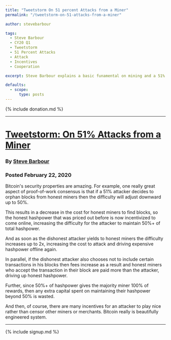 ```yaml
---
title: "Tweetstorm On 51 percent Attacks from a Miner"
permalink: "/tweetstorm-on-51-attacks-from-a-miner"

author: stevebarbour

tags:
  - Steve Barbour
  - CY20 Q1
  - Tweetstorm
  - 51 Percent Attacks
  - Attack
  - Incentives
  - Cooperation

excerpt: Steve Barbour explains a basic funamental on mining and a 51% attack. Posted February 22, 2020.

defaults:
  - scope:
      type: posts
---
```


{% include donation.md %}

***

# [Tweetstorm: On 51% Attacks from a Miner](https://twitter.com/SGBarbour/status/1231344795991175168)
### By [Steve Barbour](https://twitter.com/SGBarbour)
### Posted February 22, 2020

Bitcoin's security properties are amazing. For example, one really great aspect of proof-of-work consensus is that if a 51% attacker decides to orphan blocks from honest miners then the difficulty will adjust downward up to 50%.

This results in a decrease in the cost for honest miners to find blocks, so the honest hashpower that was priced out before is now incentivized to come online, increasing the difficulty for the attacker to maintain 50%+ of total hashpower.

And as soon as the dishonest attacker yields to honest miners the difficulty increases up to 2x, increasing the cost to attack and driving expensive hashpower offline again.

In parallel, if the dishonest attacker also chooses not to include certain transactions in his blocks then fees increase as a result and honest miners who accept the transaction in their block are paid more than the attacker, driving up honest hashpower.

Further, since 50%+ of hashpower gives the majority miner 100% of rewards, then any extra capital spent on maintaining their hashpower beyond 50% is wasted.

And then, of course, there are many incentives for an attacker to play nice rather than censor other miners or merchants. Bitcoin really is beautifully engineered system.

***

{% include signup.md %}
